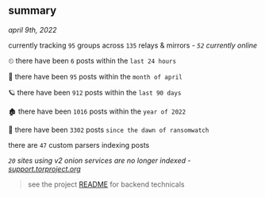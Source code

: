 
## summary
_april 9th, 2022_

currently tracking `95` groups across `135` relays & mirrors - _`52` currently online_

⏲ there have been `6` posts within the `last 24 hours`

🦈 there have been `95` posts within the `month of april`

🪐 there have been `912` posts within the `last 90 days`

🏚 there have been `1016` posts within the `year of 2022`

🦕 there have been `3302` posts `since the dawn of ransomwatch`

there are `47` custom parsers indexing posts

_`20` sites using v2 onion services are no longer indexed - [support.torproject.org](https://support.torproject.org/onionservices/v2-deprecation/)_

> see the project [README](https://github.com/thetanz/ransomwatch#ransomwatch--) for backend technicals
